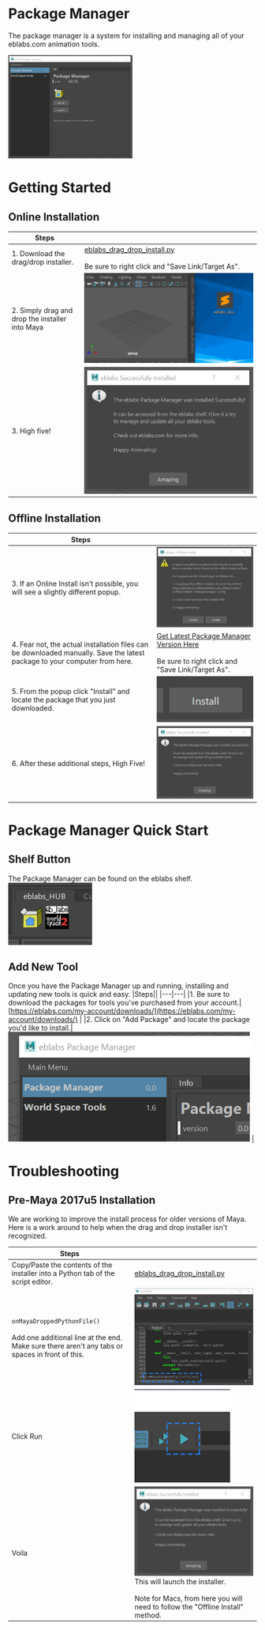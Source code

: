 # Package Manager
The package manager is a system for installing and managing all of your eblabs.com animation tools. 


<img src="https://raw.githubusercontent.com/eblabs/eblabs_community/master/docs/PackageManager/eblabsPackageManager_UI.png" alt="image" width="50%"/>

# Getting Started

## Online Installation
|Steps||
|---|---|
|1. Download the drag/drop installer.|[eblabs_drag_drop_install.py](https://raw.githubusercontent.com/eblabs/eblabs_community/master/Installer/eblabs_drag_drop_install.py)<br/><br/>Be sure to right click and "Save Link/Target As".|
|2. Simply drag and drop the installer into Maya|<img src="https://raw.githubusercontent.com/eblabs/eblabs_community/master/docs/PackageManager/eblabsPackageManager_installer.gif" alt="image"/>|
|3. High five! | <img src="https://raw.githubusercontent.com/eblabs/eblabs_community/master/docs/PackageManager/eblabsPackageManager_installer_success.png" alt="image"/> |

## Offline Installation
|Steps||
|---|---|
|3. If an Online Install isn't possible, you will see a slightly different popup. |<img src="https://raw.githubusercontent.com/eblabs/eblabs_community/master/docs/PackageManager/eblabsPackageManager_installer_offline.png" alt="image"/>|
|4. Fear not, the actual installation files can be downloaded manually. Save the latest package to your computer from here.|[Get Latest Package Manager Version Here](https://github.com/eblabs/eblabs_community/raw/master/Installer/versions/eblabs_PackageManager_0.5.6_compiled.zip)<br/><br/>Be sure to right click and "Save Link/Target As".|
|5. From the popup click "Install" and locate the package that you just downloaded.|<img src="https://raw.githubusercontent.com/eblabs/eblabs_community/master/docs/PackageManager/data/PackageManager_Docs_InstallButton.jpg" alt="image"/>|
|6. After these additional steps, High Five! | <img src="https://raw.githubusercontent.com/eblabs/eblabs_community/master/docs/PackageManager/eblabsPackageManager_installer_success.png" alt="image"/> |

# Package Manager Quick Start

## Shelf Button

The Package Manager can be found on the eblabs shelf.<br/>
![](https://raw.githubusercontent.com/eblabs/eblabs_community/master/docs/PackageManager/eblabsPackageManager_Shelf.png)

## Add New Tool
Once you have the Package Manager up and running, installing and updating new tools is quick and easy.
|Steps||
|---|---|
|1. Be sure to download the packages for tools you've purchased from your account.|[https://eblabs.com/my-account/downloads/](https://eblabs.com/my-account/downloads/) |
|2. Click on "Add Package" and locate the package you'd like to install.|<img src="https://raw.githubusercontent.com/eblabs/eblabs_community/master/docs/PackageManager/eblabsPackageManager_addPackage.gif" alt="image"/> |

# Troubleshooting

## Pre-Maya 2017u5 Installation
We are working to improve the install process for older versions of Maya. Here is a work around to help when the drag and drop installer isn't recognized.

| Steps | |
| --- | --- |
|Copy/Paste the contents of the installer into a Python tab of the script editor.|[eblabs_drag_drop_install.py](https://raw.githubusercontent.com/eblabs/eblabs_community/master/Installer/eblabs_drag_drop_install.py)|
| ```onMayaDroppedPythonFile()``` <br/><br/> Add one additional line at the end. Make sure there aren't any tabs or spaces in front of this. | <img src="https://raw.githubusercontent.com/eblabs/eblabs_community/master/docs/PackageManager/data/Troubleshooting_pre2017Fix.jpg" alt="image"/> |
|Click Run|<img src="https://raw.githubusercontent.com/eblabs/eblabs_community/master/docs/PackageManager/data/Troubleshooting_pre2017Fix_RunSmall.jpg" alt="image"/>|
|Voila|<img src="https://raw.githubusercontent.com/eblabs/eblabs_community/master/docs/PackageManager/eblabsPackageManager_installer_success.png" alt="image"/><br/>This will launch the installer. <br/><br/>Note for Macs, from here you will need to follow the "Offline Install" method. </br>|
